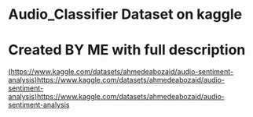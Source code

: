 # Audio_Classifier Dataset on kaggle 
# Created BY ME with full description 
[(https://www.kaggle.com/datasets/ahmedeabozaid/audio-sentiment-analysis)https://www.kaggle.com/datasets/ahmedeabozaid/audio-sentiment-analysis)](https://www.kaggle.com/datasets/ahmedeabozaid/audio-sentiment-analysis)https://www.kaggle.com/datasets/ahmedeabozaid/audio-sentiment-analysis
